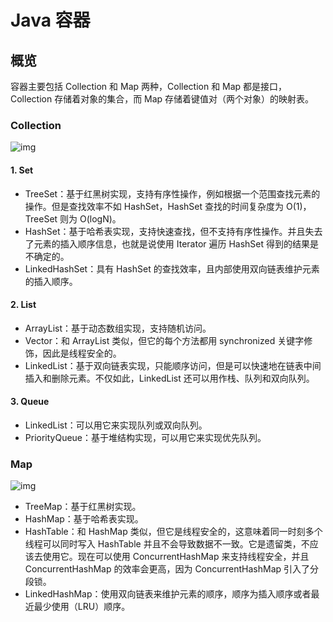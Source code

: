 # Java 容器

## 概览

容器主要包括 Collection 和 Map 两种，Collection 和 Map 都是接口，Collection 存储着对象的集合，而 Map 存储着键值对（两个对象）的映射表。

### Collection

![img](https://cyc2018.github.io/CS-Notes/pics/6_2001550476096035.png)

#### 1. Set

- TreeSet：基于红黑树实现，支持有序性操作，例如根据一个范围查找元素的操作。但是查找效率不如 HashSet，HashSet 查找的时间复杂度为 O(1)，TreeSet 则为 O(logN)。
- HashSet：基于哈希表实现，支持快速查找，但不支持有序性操作。并且失去了元素的插入顺序信息，也就是说使用 Iterator 遍历 HashSet 得到的结果是不确定的。
- LinkedHashSet：具有 HashSet 的查找效率，且内部使用双向链表维护元素的插入顺序。

#### 2. List

- ArrayList：基于动态数组实现，支持随机访问。
- Vector：和 ArrayList 类似，但它的每个方法都用 synchronized 关键字修饰，因此是线程安全的。
- LinkedList：基于双向链表实现，只能顺序访问，但是可以快速地在链表中间插入和删除元素。不仅如此，LinkedList 还可以用作栈、队列和双向队列。

#### 3. Queue

- LinkedList：可以用它来实现队列或双向队列。
- PriorityQueue：基于堆结构实现，可以用它来实现优先队列。

### Map

![img](https://cyc2018.github.io/CS-Notes/pics/2_2001550426232419.png)

- TreeMap：基于红黑树实现。
- HashMap：基于哈希表实现。
- HashTable：和 HashMap 类似，但它是线程安全的，这意味着同一时刻多个线程可以同时写入 HashTable 并且不会导致数据不一致。它是遗留类，不应该去使用它。现在可以使用 ConcurrentHashMap 来支持线程安全，并且 ConcurrentHashMap 的效率会更高，因为 ConcurrentHashMap 引入了分段锁。
- LinkedHashMap：使用双向链表来维护元素的顺序，顺序为插入顺序或者最近最少使用（LRU）顺序。
